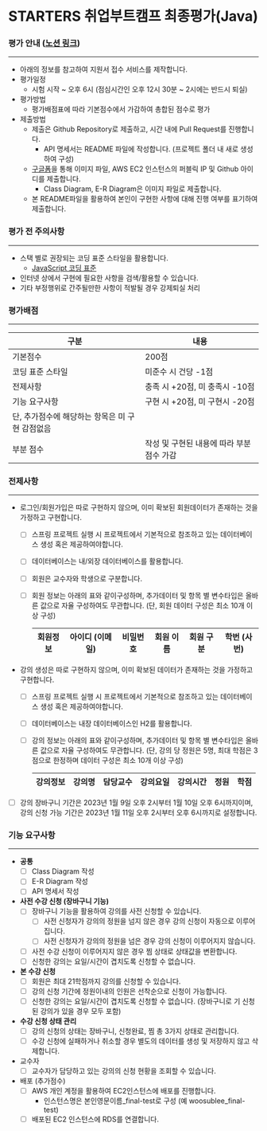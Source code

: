 # STARTERS 취업부트캠프 최종평가(Java)

### 평가 안내 ([노션 링크](https://www.notion.so/flearnerhq/STARTERS-Java-8b1d1e267df64ff6921e24f966e2ea0e))

---

- 아래의 정보를 참고하여 지원서 접수 서비스를 제작합니다.
- 평가일정
    - 시험 시작 ~ 오후 6시 (점심시간인 오후 12시 30분 ~ 2시에는 반드시 퇴실)
- 평가방법
    - 평가배점표에 따라 기본점수에서 가감하여 총합된 점수로 평가
- 제출방법
    - 제출은 Github Repository로 제출하고, 시간 내에 Pull Request를 진행합니다.
        - API 명세서는 README 파일에 작성합니다. (프로젝트 폴더 내 새로 생성하여 구성)
    - [구글폼](https://forms.gle/quAHq1QUvnHubZHw5)을 통해 이미지 파일, AWS EC2 인스턴스의 퍼블릭 IP 및 Github 아이디를 제출합니다.
        - Class Diagram, E-R Diagram은 이미지 파일로 제출합니다.
    - 본 README파일을 활용하여 본인이 구현한 사항에 대해 진행 여부를 표기하여 제출합니다.

### 평가 전 주의사항

---

- 스택 별로 권장되는 코딩 표준 스타일을 활용합니다.
    - [JavaScript 코딩 표준](https://www.notion.so/JavaScript-4931f74d49054eaa9a574a230946fecb)
- 인터넷 상에서 구현에 필요한 사항을 검색/활용할 수 있습니다.
- 기타 부정행위로 간주될만한 사항이 적발될 경우 강제퇴실 처리

### 평가배점

---

| 구분 | 내용 |
| --- | --- |
| 기본점수 | 200점 |
| 코딩 표준 스타일 | 미준수 시 건당 -1점 |
| 전제사항 | 충족 시 +20점, 미 충족시 -10점 |
| 기능 요구사항  | 구현 시 +20점, 미 구현시 -20점
단, 추가점수에 해당하는 항목은 미 구현 감점없음 |
| 부분 점수 | 작성 및 구현된 내용에 따라 부분 점수 가감 |

### 전제사항

---

- 로그인/회원가입은 따로 구현하지 않으며, 이미 확보된 회원데이터가 존재하는 것을 가정하고 구현합니다.
    - [ ]  스프링 프로젝트 실행 시 프로젝트에서 기본적으로 참조하고 있는 데이터베이스 생성 혹은 제공하여야합니다.
    - [ ]  데이터베이스는 내/외장 데이터베이스를 활용합니다.
    - [ ]  회원은 교수자와 학생으로 구분합니다.
    - [ ]  회원 정보는 아래의 표와 같이구성하며, 추가데이터 및 항목 별 변수타입은 올바른 값으로 자율 구성하여도 무관합니다.
    (단, 회원 데이터 구성은 최소 10개 이상 구성)
        
        
        | 회원정보 | 아이디 (이메일) | 비밀번호 | 회원 이름 | 회원 구분 | 학번 (사번) |
        | --- | --- | --- | --- | --- | --- |
- 강의 생성은 따로 구현하지 않으며, 이미 확보된 데이터가 존재하는 것을 가정하고 구현합니다.
    - [ ]  스프링 프로젝트 실행 시 프로젝트에서 기본적으로 참조하고 있는 데이터베이스 생성 혹은 제공하여야합니다.
    - [ ]  데이터베이스는 내장 데이터베이스인 H2를 활용합니다.
    - [ ]  강의 정보는 아래의 표와 같이구성하며, 추가데이터 및 항목 별 변수타입은 올바른 값으로 자율 구성하여도 무관합니다.
    (단, 강의 당 정원은 5명, 최대 학점은 3점으로 한정하며 데이터 구성은 최소 10개 이상 구성)
        
        
        | 강의정보 | 강의명 | 담당교수 | 강의요일 | 강의시간 | 정원 | 학점 |
        | --- | --- | --- | --- | --- | --- | --- |
- [ ]  강의 장바구니 기간은 2023년 1월 9일 오후 2시부터 1월 10일 오후 6시까지이며,
강의 신청 가능 기간은 2023년 1월 11일 오후 2시부터 오후 6시까지로 설정합니다.

### 기능 요구사항

---

- **공통**
    - [ ]  Class Diagram 작성
    - [ ]  E-R Diagram 작성
    - [ ]  API 명세서 작성
- **사전 수강 신청 (장바구니 기능)**
    - [ ]  장바구니 기능을 활용하여 강의를 사전 신청할 수 있습니다.
        - [ ]  사전 신청자가 강의의 정원을 넘지 않은 경우 강의 신청이 자동으로 이루어집니다.
        - [ ]  사전 신청자가 강의의 정원을 넘은 경우 강의 신청이 이루어지지 않습니다.
    - [ ]  사전 수강 신청이 이루어지지 않은 경우 찜 상태로 상태값을 변환합니다.
    - [ ]  신청한 강의는 요일/시간이 겹치도록 신청할 수 없습니다.
- **본 수강 신청**
    - [ ]  회원은 최대 21학점까지 강의를 신청할 수 있습니다.
    - [ ]  강의 신청 기간에 정원이내의 인원은 선착순으로 신청이 가능합니다.
    - [ ]  신청한 강의는 요일/시간이 겹치도록 신청할 수 없습니다. (장바구니로 기 신청된 강의가 있을 경우 모두 포함)
- **수강 신청 상태 관리**
    - [ ]  강의 신청의 상태는 장바구니, 신청완료, 찜 총 3가지 상태로 관리합니다.
    - [ ]  수강 신청에 실패하거나 취소할 경우 별도의 데이터를 생성 및 저장하지 않고 삭제합니다.
- 교수자
    - [ ]  교수자가 담당하고 있는 강의의 신청 현황을 조회할 수 있습니다.
- 배포 (추가점수)
    - [ ]  AWS 개인 계정을 활용하여 EC2인스턴스에 배포를 진행합니다.
        - 인스턴스명은 본인영문이름_final-test로 구성 (예 woosublee_final-test)
    - [ ]  배포된 EC2 인스턴스에 RDS를 연결합니다.
